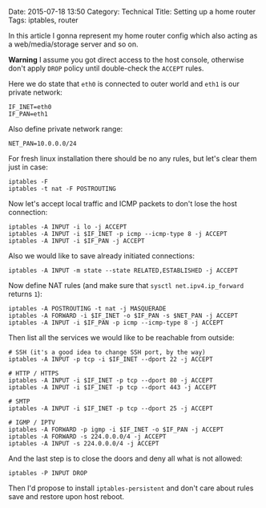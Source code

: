 Date: 2015-07-18 13:50
Category: Technical
Title: Setting up a home router
Tags: iptables, router

In this article I gonna represent my home router config which also acting as a web/media/storage server and so on.

**Warning** I assume you got direct access to the host console, otherwise don't apply `DROP` policy until double-check the `ACCEPT` rules.

Here we do state that `eth0` is connected to outer world and `eth1` is our private network:

    IF_INET=eth0
    IF_PAN=eth1

Also define private network range:

    NET_PAN=10.0.0.0/24

For fresh linux installation there should be no any rules, but let's clear them just in case:

    iptables -F
    iptables -t nat -F POSTROUTING

Now let's accept local traffic and ICMP packets to don't lose the host connection:

    iptables -A INPUT -i lo -j ACCEPT
    iptables -A INPUT -i $IF_INET -p icmp --icmp-type 8 -j ACCEPT
    iptables -A INPUT -i $IF_PAN -j ACCEPT

Also we would like to save already initiated connections:

    iptables -A INPUT -m state --state RELATED,ESTABLISHED -j ACCEPT

Now define NAT rules (and make sure that `sysctl net.ipv4.ip_forward` returns `1`):

    iptables -A POSTROUTING -t nat -j MASQUERADE
    iptables -A FORWARD -i $IF_INET -o $IF_PAN -s $NET_PAN -j ACCEPT
    iptables -A INPUT -i $IF_PAN -p icmp --icmp-type 8 -j ACCEPT

Then list all the services we would like to be reachable from outside:

    # SSH (it's a good idea to change SSH port, by the way)
    iptables -A INPUT -p tcp -i $IF_INET --dport 22 -j ACCEPT

    # HTTP / HTTPS
    iptables -A INPUT -i $IF_INET -p tcp --dport 80 -j ACCEPT
    iptables -A INPUT -i $IF_INET -p tcp --dport 443 -j ACCEPT

    # SMTP
    iptables -A INPUT -i $IF_INET -p tcp --dport 25 -j ACCEPT

    # IGMP / IPTV
    iptables -A FORWARD -p igmp -i $IF_INET -o $IF_PAN -j ACCEPT
    iptables -A FORWARD -s 224.0.0.0/4 -j ACCEPT
    iptables -A INPUT -s 224.0.0.0/4 -j ACCEPT

And the last step is to close the doors and deny all what is not allowed:

    iptables -P INPUT DROP

Then I'd propose to install `iptables-persistent` and don't care about rules save and restore upon host reboot.
